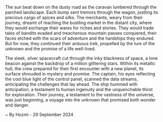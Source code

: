
The sun beat down on the dusty road as the caravan lumbered through the parched landscape.  Each bump sent tremors through the wagon, jostling its precious cargo of spices and silks. The merchants, weary from their journey, dreamt of reaching the bustling market in the distant city, where they would exchange their wares for riches and stories.  They would trade tales of bandits evaded and treacherous mountain passes conquered, their faces etched with the scars of adventure and the hardships they endured.  But for now, they continued their arduous trek, propelled by the lure of the unknown and the promise of a life well-lived. 

The sleek, silver spacecraft cut through the inky blackness of space, a lone beacon against the backdrop of a million glittering stars.  Within its metallic hull, the crew prepared for their first encounter with a new planet, its surface shrouded in mystery and promise. The captain, his eyes reflecting the cool blue light of the control panel, scanned the data streams, anticipating the challenges that lay ahead.  The ship hummed with anticipation, a testament to human ingenuity and the unquenchable thirst for exploration.  Their journey, a testament to the vastness of the universe, was just beginning, a voyage into the unknown that promised both wonder and danger. 

~ By Hozmi - 29 September 2024
